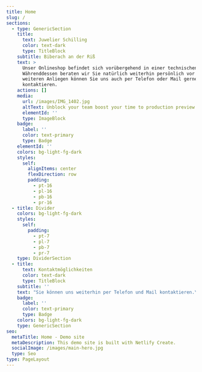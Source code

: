 ```yaml
---
title: Home
slug: /
sections:
  - type: GenericSection
    title:
      text: Juwelier Schilling
      color: text-dark
      type: TitleBlock
    subtitle: Biberach an der Riß
    text: >
      Unser Onlineshop befindet sich vorübergehend in einer technischen Wartung.
      Währenddessen beraten wir Sie natürlich weiterhin persönlich vor Ort. Bei
      weiteren Anliegen können Sie uns auch per Telefon oder Mail gerne
      kontaktieren.
    actions: []
    media:
      url: /images/IMG_1402.jpg
      altText: Unblock your team boost your time to production preview
      elementId: ''
      type: ImageBlock
    badge:
      label: ''
      color: text-primary
      type: Badge
    elementId: ''
    colors: bg-light-fg-dark
    styles:
      self:
        alignItems: center
        flexDirection: row
        padding:
          - pt-16
          - pl-16
          - pb-16
          - pr-16
  - title: Divider
    colors: bg-light-fg-dark
    styles:
      self:
        padding:
          - pt-7
          - pl-7
          - pb-7
          - pr-7
    type: DividerSection
  - title:
      text: Kontaktmöglichkeiten
      color: text-dark
      type: TitleBlock
    subtitle: ''
    text: "Sie können uns weiterhin per Telefon und Mail kontaktieren.\n\nTel:\_+49 7351 6506\n\nMail: <info@juwelierschilling.de>\n\nVor Ort: [Hindenburgstraße 14, 88400 Biberach an der Riß, Deutschland](https://devserver-preview--juwelierschilling.netlify.app/)\n\n\n\n## Öffnungszeiten: \n\n| Freitag    | 09:00–12:30, 14:00–18:00 |\n| ---------- | ------------------------ |\n| Samstag    | 09:00–13:00              |\n| Sonntag    | Geschlossen              |\n| Montag     | 09:00–12:30, 14:00–18:00 |\n| Dienstag   | 09:00–12:30, 14:00–18:00 |\n| Mittwoch   | 09:00–12:30, 14:00–18:00 |\n| Donnerstag | 09:00–12:30, 14:00–18:00 |\n\n"
    badge:
      label: ''
      color: text-primary
      type: Badge
    colors: bg-light-fg-dark
    type: GenericSection
seo:
  metaTitle: Home - Demo site
  metaDescription: This demo site is built with Netlify Create.
  socialImage: /images/main-hero.jpg
  type: Seo
type: PageLayout
---
```

